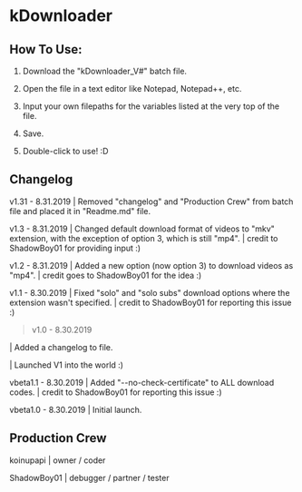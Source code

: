 # kDownloader

## How To Use:

1) Download the "kDownloader_V#" batch file.

2) Open the file in a text editor like Notepad, Notepad++, etc.

3) Input your own filepaths for the variables listed at the very top of the file.

4) Save.

5) Double-click to use! :D


## Changelog
v1.31 - 8.31.2019    | Removed "changelog" and "Production Crew" from batch file and placed it in "Readme.md" file.

v1.3  - 8.31.2019    | Changed default download format of videos to "mkv" extension, with the exception of option 3, which is still "mp4".
                     | credit to ShadowBoy01 for providing input :)

v1.2 - 8.31.2019     | Added a new option (now option 3) to download videos as "mp4".
                     | credit goes to ShadowBoy01 for the idea :)

v1.1 - 8.30.2019     | Fixed "solo" and "solo subs" download options where the extension wasn't specified.
                     | credit to ShadowBoy01 for reporting this issue :)

> v1.0 - 8.30.2019     

| Added a changelog to file.

| Launched V1 into the world :)

vbeta1.1 - 8.30.2019 | Added "--no-check-certificate" to ALL download codes.
                     | credit to ShadowBoy01 for reporting this issue :)

vbeta1.0 - 8.30.2019 | Initial launch. 


## Production Crew
koinupapi   | owner / coder

ShadowBoy01 | debugger / partner / tester
